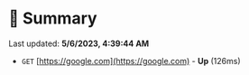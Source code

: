 # 📖 Summary
Last updated: **5/6/2023, 4:39:44 AM**

- `GET` [https://google.com](https://google.com) - **Up** (126ms)
